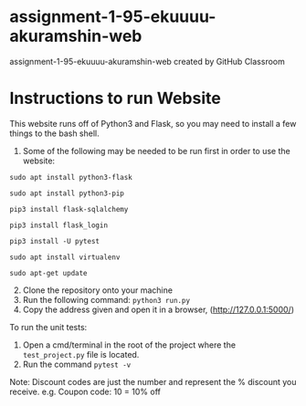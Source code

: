# assignment-1-95-ekuuuu-akuramshin-web
assignment-1-95-ekuuuu-akuramshin-web created by GitHub Classroom

# Instructions to run Website

This website runs off of Python3 and Flask, so you may need to install a few things to the bash shell.

1. Some of the following may be needed to be run first in order to use the website:

`sudo apt install python3-flask`

`sudo apt install python3-pip`

`pip3 install flask-sqlalchemy `

`pip3 install flask_login`

`pip3 install -U pytest`

`sudo apt install virtualenv`

`sudo apt-get update`

2. Clone the repository onto your machine
3. Run the following command: `python3 run.py`
4. Copy the address given and open it in a browser, (http://127.0.0.1:5000/)

To run the unit tests:
1. Open a cmd/terminal in the root of the project where the `test_project.py` file is located.
2. Run the command `pytest -v`

Note: Discount codes are just the number and represent the % discount you receive. e.g. Coupon code: 10 = 10% off
